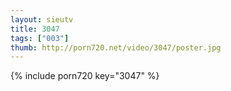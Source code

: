 ```yaml
--- 
layout: sieutv
title: 3047
tags: ["003"]
thumb: http://porn720.net/video/3047/poster.jpg
---
```

{% include porn720 key="3047" %} 
